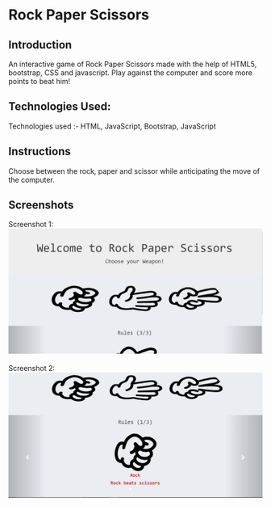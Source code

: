 # Rock Paper Scissors
## Introduction
An interactive game of Rock Paper Scissors made with the help of HTML5, bootstrap, CSS and javascript.
Play against the computer and score more points to beat him!

## Technologies Used:
Technologies used :- HTML, JavaScript, Bootstrap, JavaScript <br/>

## Instructions
Choose between the rock, paper and scissor while anticipating the move of the computer. 

## Screenshots
Screenshot 1:
![alt text](/screenshot1.PNG)<br/><br/>
Screenshot 2:
![alt text](/screenshot2.PNG)<br/><br/>
